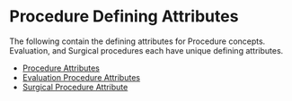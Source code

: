 # Procedure Defining Attributes

The following contain the defining attributes for Procedure concepts. Evaluation, and Surgical procedures each have unique defining attributes.

  * [Procedure Attributes](Procedure-Attributes_273518975.html)
  * [Evaluation Procedure Attributes](Evaluation-Procedure-Attributes_273518986.html)
  * [Surgical Procedure Attribute](Surgical-Procedure-Attribute_273518995.html)

